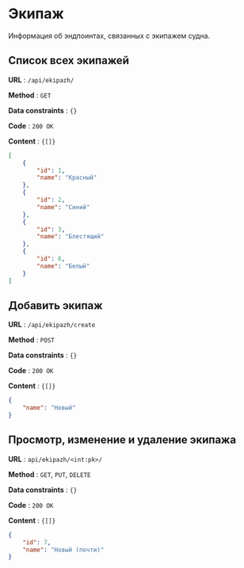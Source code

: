 # Экипаж

Информация об эндпоинтах, связанных с экипажем судна.

## Cписок всех экипажей

**URL** : `/api/ekipazh/`

**Method** : `GET`

**Data constraints** : `{}`

**Code** : `200 OK`

**Content** : `{[]}`

```json
[
    {
        "id": 1,
        "name": "Красный"
    },
    {
        "id": 2,
        "name": "Синий"
    },
    {
        "id": 3,
        "name": "Блестящий"
    },
    {
        "id": 6,
        "name": "Белый"
    }
]
```
## Добавить экипаж

**URL** : `/api/ekipazh/create`

**Method** : `POST`

**Data constraints** : `{}`

**Code** : `200 OK`

**Content** : `{[]}`

```json
{
    "name": "Новый"
}
```

## Просмотр, изменение и удаление экипажа

**URL** : `api/ekipazh/<int:pk>/`

**Method** : `GET`, `PUT`, `DELETE`

**Data constraints** : `{}`

**Code** : `200 OK`

**Content** : `{[]}`

```json
{
    "id": 7,
    "name": "Новый (почти)"
}
```
